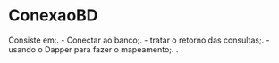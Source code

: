 # ConexaoBD
  Consiste em:.
    - Conectar ao banco;.
    - tratar o retorno das consultas;.
    - usando o Dapper para fazer o mapeamento;.
.

